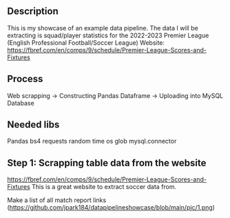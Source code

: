 ## Description
This is my showcase of an example data pipeline.
The data I will be extracting is squad/player statistics for the 2022-2023 Premier League (English Professional Football/Soccer League)
Website: https://fbref.com/en/comps/9/schedule/Premier-League-Scores-and-Fixtures

## Process
Web scrapping -> Constructing Pandas Dataframe -> Uploading into MySQL Database

## Needed libs
Pandas
bs4
requests
random
time
os
glob
mysql.connector


## Step 1: Scrapping table data from the website
https://fbref.com/en/comps/9/schedule/Premier-League-Scores-and-Fixtures
This is a great website to extract soccer data from.

Make a list of all match report links
(https://github.com/jpark184/datapipelineshowcase/blob/main/pic/1.png)
